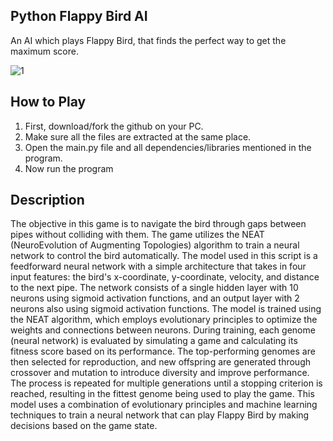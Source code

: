 ## Python Flappy Bird AI
An AI which plays Flappy Bird, that finds the perfect way to get the maximum score.

![1](https://github.com/user-attachments/assets/67c435c8-7577-4b3d-ae4d-f027e11d659f)

## How to Play
1) First, download/fork the github on your PC.
2) Make sure all the files are extracted at the same place.
3) Open the main.py file and all dependencies/libraries mentioned in the program.
4) Now run the program

## Description
The objective in this game is to navigate the bird through gaps between pipes without colliding with them. The game utilizes the NEAT (NeuroEvolution of Augmenting Topologies) algorithm to train a neural network to control the bird automatically. The model used in this script is a feedforward neural network with a simple architecture that takes in four input features: the bird's x-coordinate, y-coordinate, velocity, and distance to the next pipe. The network consists of a single hidden layer with 10 neurons using sigmoid activation functions, and an output layer with 2 neurons also using sigmoid activation functions. The model is trained using the NEAT algorithm, which employs evolutionary principles to optimize the weights and connections between neurons. During training, each genome (neural network) is evaluated by simulating a game and calculating its fitness score based on its performance. The top-performing genomes are then selected for reproduction, and new offspring are generated through crossover and mutation to introduce diversity and improve performance. The process is repeated for multiple generations until a stopping criterion is reached, resulting in the fittest genome being used to play the game. This model uses a combination of evolutionary principles and machine learning techniques to train a neural network that can play Flappy Bird by making decisions based on the game state. 

